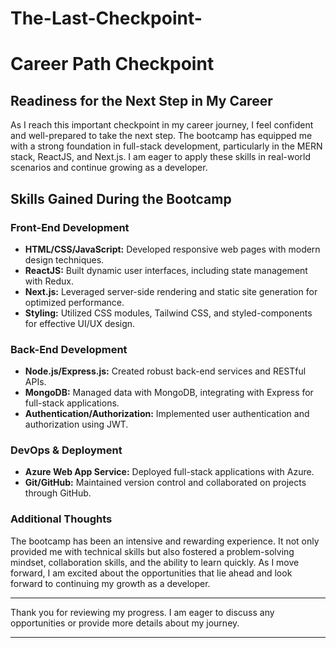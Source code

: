 # The-Last-Checkpoint-

# Career Path Checkpoint

## Readiness for the Next Step in My Career

As I reach this important checkpoint in my career journey, I feel confident and well-prepared to take the next step. The bootcamp has equipped me with a strong foundation in full-stack development, particularly in the MERN stack, ReactJS, and Next.js. I am eager to apply these skills in real-world scenarios and continue growing as a developer.

## Skills Gained During the Bootcamp

### Front-End Development
- **HTML/CSS/JavaScript:** Developed responsive web pages with modern design techniques.
- **ReactJS:** Built dynamic user interfaces, including state management with Redux.
- **Next.js:** Leveraged server-side rendering and static site generation for optimized performance.
- **Styling:** Utilized CSS modules, Tailwind CSS, and styled-components for effective UI/UX design.

### Back-End Development
- **Node.js/Express.js:** Created robust back-end services and RESTful APIs.
- **MongoDB:** Managed data with MongoDB, integrating with Express for full-stack applications.
- **Authentication/Authorization:** Implemented user authentication and authorization using JWT.

### DevOps & Deployment
- **Azure Web App Service:** Deployed full-stack applications with Azure.
- **Git/GitHub:** Maintained version control and collaborated on projects through GitHub.

### Additional Thoughts

The bootcamp has been an intensive and rewarding experience. It not only provided me with technical skills but also fostered a problem-solving mindset, collaboration skills, and the ability to learn quickly. As I move forward, I am excited about the opportunities that lie ahead and look forward to continuing my growth as a developer.

---

Thank you for reviewing my progress. I am eager to discuss any opportunities or provide more details about my journey.

---


